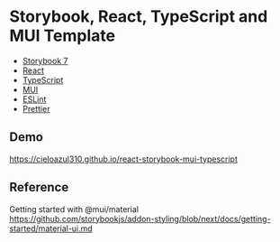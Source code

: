 # Storybook, React, TypeScript and MUI Template

- [Storybook 7]
- [React]
- [TypeScript]
- [MUI]
- [ESLint]
- [Prettier]

## Demo

<https://cieloazul310.github.io/react-storybook-mui-typescript>

## Reference

Getting started with @mui/material  
<https://github.com/storybookjs/addon-styling/blob/next/docs/getting-started/material-ui.md>

[Storybook 7]: https://storybook.js.org/ "Storybook"
[React]: https://reactjs.org/ "React"
[TypeScript]: https://www.typescriptlang.org/ "TypeScript"
[MUI]: https://mui.com/ "MUI"
[ESLint]: https://eslint.org/ "ESLint"
[Prettier]: https://prettier.io/ "Prettier"
